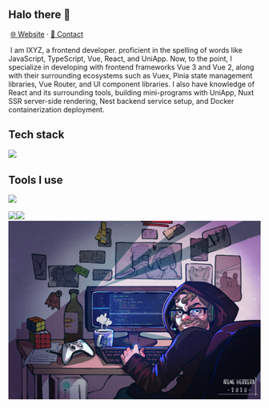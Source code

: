 ## Halo there 👋

​	[🌐 Website](https://ixyz.org) · [📇 Contact](mailto:m@ixyz.org)  

​	I am IXYZ, a frontend developer. proficient in the spelling of words like JavaScript, TypeScript, Vue, React, and UniApp. Now, to the point, I specialize in developing with frontend frameworks Vue 3 and Vue 2, along with their surrounding ecosystems such as Vuex, Pinia state management libraries, Vue Router, and UI component libraries. I also have knowledge of React and its surrounding tools, building mini-programs with UniApp, Nuxt SSR server-side rendering, Nest backend service setup, and Docker containerization deployment.

## Tech stack

<picture><img src="https://skillicons.dev/icons?i=html,css,sass,tailwindcss,js,ts,vue,react,nuxtjs,nodejs,nestjs"></picture>

## Tools I use

<picture><img src="https://skillicons.dev/icons?i=git,vite,rollup,webpack,vscode,linux,docker,mysql"></picture>

<div style="display: flex; align-items: center;">
    <picture>
  <source
    srcset="https://github-readme-stats.vercel.app/api?username=ixyzorg&show_icons=true&hide_border=true&line_height=24&theme=dark"
    media="(prefers-color-scheme: dark)"
  />
  <img src="https://github-readme-stats.vercel.app/api?username=ixyzorg&show_icons=true&hide_border=true&line_height=24" />
</picture>
<picture>
  <source
    srcset="https://github-readme-stats.vercel.app/api/top-langs/?username=pengzhanbo&layout=compact&hide_border=true&langs_count=8&theme=dark"
    media="(prefers-color-scheme: dark)"
  />
  <img src="https://github-readme-stats.vercel.app/api/top-langs/?username=ixyzorg&layout=compact&hide_border=true&langs_count=8" />
</picture>
</div>

<picture>
    <img  alt="img" src="https://github.com/ixyzorg/ixyzorg/blob/main/cover_image.jpg" />
</picture>
